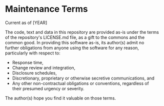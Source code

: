 # Maintenance Terms

Current as of [YEAR] 

The code, text and data in this repository are provided as-is under 
the terms of the repository's LICENSE.md file, as a gift to the commons 
and the common good. In providing this software as-is, its author(s) 
admit no further obligations from anyone using the software for any reason,
particularly with respect to:

- Response time,
- Change review and integration,
- Disclosure schedules,
- Discretionary, proprietary or otherwise secretive communications, and 
- Any other non-contractual obligations or conventions, regardless of
  their presumed urgency or severity.

The author(s) hope you find it valuable on those terms.
